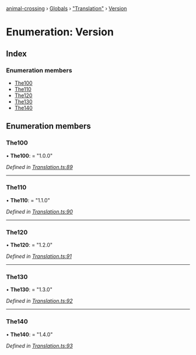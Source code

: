 [animal-crossing](../README.md) › [Globals](../globals.md) › ["Translation"](../modules/_translation_.md) › [Version](_translation_.version.md)

# Enumeration: Version

## Index

### Enumeration members

* [The100](_translation_.version.md#the100)
* [The110](_translation_.version.md#the110)
* [The120](_translation_.version.md#the120)
* [The130](_translation_.version.md#the130)
* [The140](_translation_.version.md#the140)

## Enumeration members

###  The100

• **The100**: = "1.0.0"

*Defined in [Translation.ts:89](https://github.com/Norviah/animal-crossing/blob/37a256e/module/types/Translation.ts#L89)*

___

###  The110

• **The110**: = "1.1.0"

*Defined in [Translation.ts:90](https://github.com/Norviah/animal-crossing/blob/37a256e/module/types/Translation.ts#L90)*

___

###  The120

• **The120**: = "1.2.0"

*Defined in [Translation.ts:91](https://github.com/Norviah/animal-crossing/blob/37a256e/module/types/Translation.ts#L91)*

___

###  The130

• **The130**: = "1.3.0"

*Defined in [Translation.ts:92](https://github.com/Norviah/animal-crossing/blob/37a256e/module/types/Translation.ts#L92)*

___

###  The140

• **The140**: = "1.4.0"

*Defined in [Translation.ts:93](https://github.com/Norviah/animal-crossing/blob/37a256e/module/types/Translation.ts#L93)*
